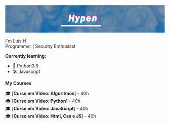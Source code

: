 <img src="/arq/banner.png"/>

I'm Luis H
</br>
Programmer | Security Enthusiast

**Currently learning:**

- 🐍 Python3.9</br>
- 🛠 Javascript

**My Courses**

 🎓 [**Curso em Video: Algoritmos**] - 40h
</br>
 🎓 [**Curso em Video: Python**] - 40h
</br>
 🎓 [**Curso em Video: JavaScript**] - 40h
</br>
 🎓 [**Curso em Video: Html, Css e JS**] - 40h
